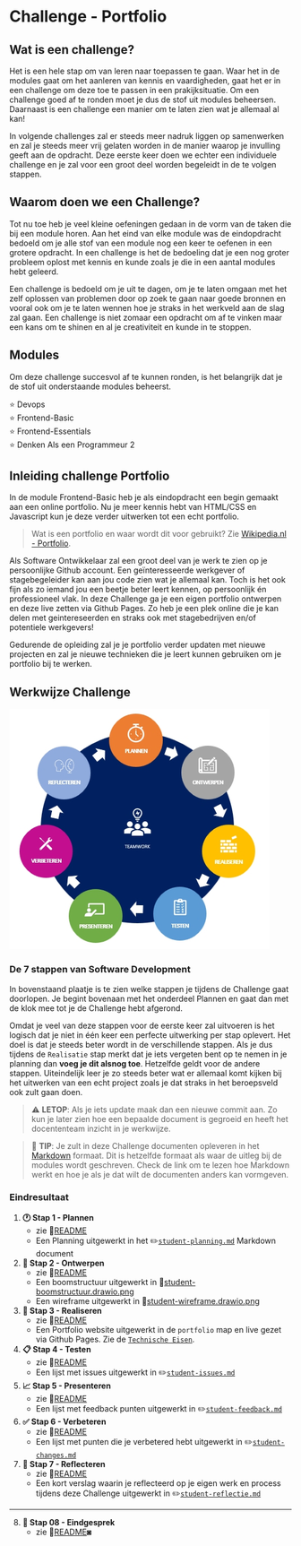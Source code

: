 # Challenge - Portfolio

## Wat is een challenge?

Het is een hele stap om van leren naar toepassen te gaan. Waar het in de modules gaat om het aanleren van kennis en vaardigheden, gaat het er in een challenge om deze toe te passen in een prakijksituatie. Om een challenge goed af te ronden moet je dus de stof uit modules beheersen. Daarnaast is een challenge een manier om te laten zien wat je allemaal al kan!

In volgende challenges zal er steeds meer nadruk liggen op samenwerken en zal je steeds meer vrij gelaten worden in de manier waarop je invulling geeft aan de opdracht. Deze eerste keer doen we echter een individuele challenge en je zal voor een groot deel worden begeleidt in de te volgen stappen.

## Waarom doen we een Challenge?

Tot nu toe heb je veel kleine oefeningen gedaan in de vorm van de taken die bij een module horen. Aan het eind van elke module was de eindopdracht bedoeld om je alle stof van een module nog een keer te oefenen in een grotere opdracht. In een challenge is het de bedoeling dat je een nog groter probleem oplost met kennis en kunde zoals je die in een aantal modules hebt geleerd. 

Een challenge is bedoeld om je uit te dagen, om je te laten omgaan met het zelf oplossen van problemen door op zoek te gaan naar goede bronnen en vooral ook om je te laten wennen hoe je straks in het werkveld aan de slag zal gaan. Een challenge is niet zomaar een opdracht om af te vinken maar een kans om te shinen en al je creativiteit en kunde in te stoppen.

## Modules

Om deze challenge succesvol af te kunnen ronden, is het belangrijk dat je de stof uit onderstaande modules beheerst.

:star: Devops  
:star: Frontend-Basic  
:star: Frontend-Essentials  
:star: Denken Als een Programmeur 2  

## Inleiding challenge Portfolio

In de module Frontend-Basic heb je als eindopdracht een begin gemaakt aan een online portfolio. Nu je meer kennis hebt van HTML/CSS en Javascript kun je deze verder uitwerken tot een echt portfolio.

> Wat is een portfolio en waar wordt dit voor gebruikt? Zie [Wikipedia.nl - Portfolio](https://nl.wikipedia.org/wiki/Portfolio).

Als Software Ontwikkelaar zal een groot deel van je werk te zien op je persoonlijke Github account. Een geïnteresseerde werkgever of stagebegeleider kan aan jou code zien wat je allemaal kan. Toch is het ook fijn als zo iemand jou een beetje beter leert kennen, op persoonlijk én professioneel vlak. In deze Challenge ga je een eigen portfolio ontwerpen en deze live zetten via Github Pages. Zo heb je een plek online die je kan delen met geintereseerden en straks ook met stagebedrijven en/of potentiele werkgevers!

Gedurende de opleiding zal je je portfolio verder updaten met nieuwe projecten en zal je nieuwe technieken die je leert kunnen gebruiken om je portfolio bij te werken. 

## Werkwijze Challenge

![7 Stappen van Software Development](img/7-stappen.jpg)

### De 7 stappen van Software Development

In bovenstaand plaatje is te zien welke stappen je tijdens de Challenge gaat doorlopen. Je begint bovenaan met het onderdeel Plannen en gaat dan met de klok mee tot je de Challenge hebt afgerond. 

Omdat je veel van deze stappen voor de eerste keer zal uitvoeren is het logisch dat je niet in één keer een perfecte uitwerking per stap oplevert. Het doel is dat je steeds beter wordt in de verschillende stappen. Als je dus tijdens de `Realisatie` stap merkt dat je iets vergeten bent op te nemen in je planning dan **voeg je dit alsnog toe**. Hetzelfde geldt voor de andere stappen. Uiteindelijk leer je zo steeds beter wat er allemaal komt kijken bij het uitwerken van een echt project zoals je dat straks in het beroepsveld ook zult gaan doen.

> :warning: **LETOP**: Als je iets update maak dan een nieuwe commit aan. Zo kun je later zien hoe een bepaalde document is gegroeid en heeft het docententeam inzicht in je werkwijze.

> :rocket: **TIP**: Je zult in deze Challenge documenten opleveren in het [Markdown](https://guides.github.com/features/mastering-markdown/) formaat. Dit is hetzelfde formaat als waar de uitleg bij de modules wordt geschreven. Check de link om te lezen hoe Markdown werkt en hoe je als je dat wilt de documenten anders kan vormgeven.

### Eindresultaat

1. **:clock1: Stap 1 - Plannen**
   - zie :scroll:[README](01-Challenge/Taak01-Plannen/README.md)
   - Een Planning uitgewerkt in het :pencil2:[`student-planning.md`](01-Challenge/Taak01-Plannen/student-planning.md) Markdown document
2. **:art: Stap 2 - Ontwerpen**
   - zie :scroll:[README](01-Challenge/Taak02-Ontwerpen/README.md)
   - Een boomstructuur uitgewerkt in :art:[student-boomstructuur.drawio.png](01-Challenge/Taak02-Ontwerpen/student-boomstructuur.drawio.png)
   - Een wireframe uitgewerkt in :art:[student-wireframe.drawio.png](01-Challenge/Taak02-Ontwerpen/student-wireframe.drawio.png)
3. **:construction: Stap 3 - Realiseren**
   - zie :scroll:[README](01-Challenge/Taak03-Realiseren/README.md)
   - Een Portfolio website uitgewerkt in de `portfolio` map en live gezet via Github Pages. Zie de [`Technische Eisen`](01-Challenge/Taak03-Realiseren/technische-eisen.md).
4. **:clipboard: Stap 4 - Testen**
   - zie :scroll:[README](01-Challenge/Taak04-Testen/README.md)
   - Een lijst met issues uitgewerkt in :pencil2:[`student-issues.md`](01-Challenge/Taak04-Testen/student-issues.md)
5. **:chart_with_upwards_trend: Stap 5 - Presenteren**
   - zie :scroll:[README](01-Challenge/Taak05-Presenteren/README.md)
   - Een lijst met feedback punten uitgewerkt in :pencil2:[`student-feedback.md`](01-Challenge/Taak05-Presenteren/student-feedback.md)
6. **:white_check_mark: Stap 6 - Verbeteren**
   - zie :scroll:[README](01-Challenge/Taak06-Verbeteren/README.md)
   - Een lijst met punten die je verbetered hebt uitgewerkt in :pencil2:[`student-changes.md`](01-Challenge/Taak06-Verbeteren/student-changes.md) 
7. **:thought_balloon: Stap 7 - Reflecteren**
   - zie :scroll:[README](01-Challenge/Taak07-Reflecteren/README.md)
   - Een kort verslag waarin je reflecteerd op je eigen werk en process tijdens deze Challenge uitgewerkt in :pencil2:[`student-reflectie.md`](01-Challenge/Taak07-Reflecteren/student-reflectie.md)
------
8. **:speech_balloon: Stap 08 - Eindgesprek**
   - zie :scroll:[README](01-Challenge/Taak08-Eindgesprek/README.md)◙
